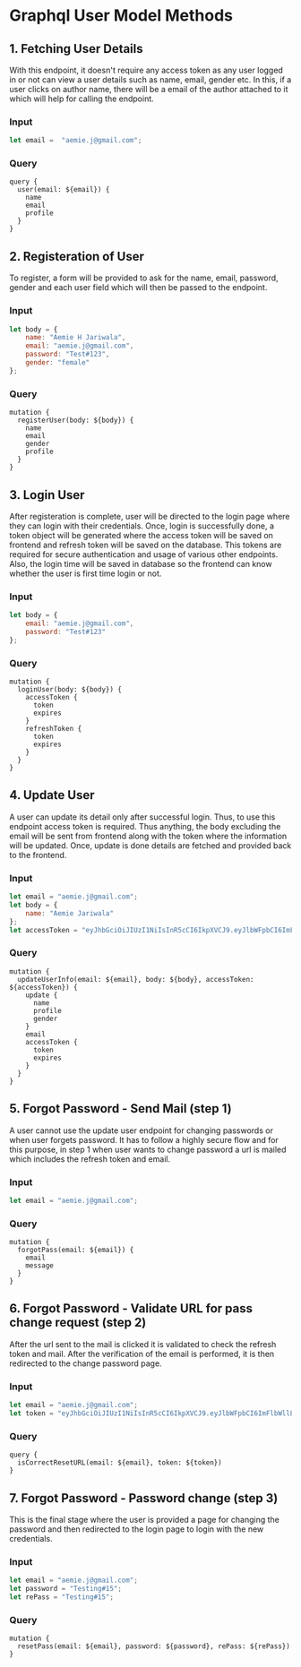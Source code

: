 # Graphql User Model Methods 

## 1. Fetching User Details
With this endpoint, it doesn't require any access token as any user logged in or not can view a user details such as name, email, gender etc. In this, if a user clicks on author name, there will be a email of the author attached to it which will help for calling the endpoint.
<br/>

### Input 
```javascript
let email =  "aemie.j@gmail.com";
```

### Query
```
query {
  user(email: ${email}) {
    name
    email
    profile
  }
}
```

## 2. Registeration of User 
To register, a form will be provided to ask for the name, email, password, gender and each user field which will then be passed to the endpoint. 
<br/>

### Input
```javascript
let body = {
    name: "Aemie H Jariwala",
    email: "aemie.j@gmail.com",
    password: "Test#123",
    gender: "female"
};
```

### Query
```
mutation {
  registerUser(body: ${body}) {
    name
    email
    gender
    profile
  }
}
```

## 3. Login User
After registeration is complete, user will be directed to the login page where they can login with their credentials. Once, login is successfully done, a token object will be generated where the access token will be saved on frontend and refresh token will be saved on the database. This tokens are required for secure authentication and usage of various other endpoints. Also, the login time will be saved in database so the frontend can know whether the user is first time login or not. 
<br/>

### Input
```javascript
let body = {
    email: "aemie.j@gmail.com",
    password: "Test#123"
};
```

### Query
```
mutation {
  loginUser(body: ${body}) {
    accessToken {
      token
      expires
    }
    refreshToken {
      token
      expires
    }
  }
}
```

## 4. Update User
A user can update its detail only after successful login. Thus, to use this endpoint access token is required. Thus anything, the body excluding the email will be sent from frontend along with the token where the information will be updated. Once, update is done details are fetched and provided back to the frontend. 
<br/>

### Input
```javascript
let email = "aemie.j@gmail.com";
let body = {
    name: "Aemie Jariwala"
};
let accessToken = "eyJhbGciOiJIUzI1NiIsInR5cCI6IkpXVCJ9.eyJlbWFpbCI6ImFlbWllLmpAZ21haWwuY29tIiwiaWF0IjoxNjM1NDI5OTg4LCJleHAiOjE2MzU0MzA1ODh9.QFPwkHmUpwc2OmShn_XsyMkfkc4GAIrkUUyDFYXfB-Y";
```

### Query
```
mutation {
  updateUserInfo(email: ${email}, body: ${body}, accessToken: ${accessToken}) {
    update {
      name
      profile
      gender
    }
    email
    accessToken {
      token
      expires
    }
  }
}
```

## 5. Forgot Password - Send Mail (step 1)
A user cannot use the update user endpoint for changing passwords or when user forgets password. It has to follow a highly secure flow and for this purpose, in step 1 when user wants to change password a url is mailed which includes the refresh token and email. 
<br/>

### Input 
```javascript
let email = "aemie.j@gmail.com";
```

### Query
```
mutation {
  forgotPass(email: ${email}) {
    email
    message
  }
}
```

## 6. Forgot Password - Validate URL for pass change request (step 2)
After the url sent to the mail is clicked it is validated to check the refresh token and mail. After the verification of the email is performed, it is then redirected to the change password page.
<br/>

### Input
```javascript
let email = "aemie.j@gmail.com";
let token = "eyJhbGciOiJIUzI1NiIsInR5cCI6IkpXVCJ9.eyJlbWFpbCI6ImFlbWllLmpAZ21haWwuY29tIiwiaWF0IjoxNjM1NDI5OTg4LCJleHAiOjE2MzU2ODkxODh9.8iZ6S7EyNGobN-5t6JV1lhh7u1jFPpaSyeY7FoeaLvs"; // refresh token
```

### Query
```
query {
  isCorrectResetURL(email: ${email}, token: ${token}) 
}
```

## 7. Forgot Password - Password change (step 3)
This is the final stage where the user is provided a page for changing the password and then redirected to the login page to login with the new credentials.
<br/>

### Input 
```javascript
let email = "aemie.j@gmail.com";
let password = "Testing#15";
let rePass = "Testing#15";
```

### Query
```
mutation {
  resetPass(email: ${email}, password: ${password}, rePass: ${rePass})
}
```
